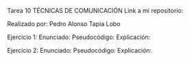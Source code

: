 Tarea 10 TÉCNICAS DE COMUNICACIÓN
Link a mi repositorio: 

Realizado por: Pedro Alonso Tapia Lobo

Ejercicio 1:
Enunciado: 
Pseudocódigo:
Explicación: 

Ejercicio 2:
Enunciado:
Pseudocódigo:
Explicación:
